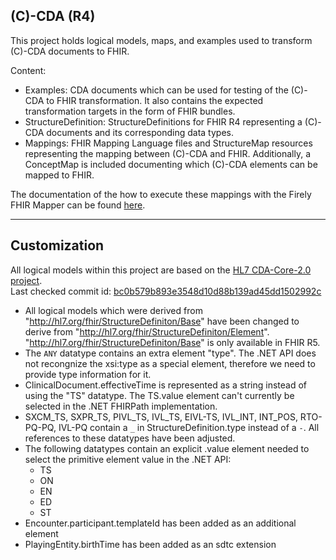 ## (C)-CDA (R4)

This project holds logical models, maps, and examples used to transform (C)-CDA documents to FHIR.

Content:
- Examples: CDA documents which can be used for testing of the (C)-CDA to FHIR transformation. It also contains the expected transformation targets in the form of FHIR bundles.
- StructureDefinition: StructureDefinitions for FHIR R4 representing a (C)-CDA documents and its corresponding data types. 
- Mappings: FHIR Mapping Language files and StructureMap resources representing the mapping between (C)-CDA and FHIR. Additionally, a ConceptMap is included documenting which (C)-CDA elements can be mapped to FHIR.

The documentation of the how to execute these mappings with the Firely FHIR Mapper can be found [here](http://docs.simplifier.net/mappingengine/index.html).

---

## Customization

All logical models within this project are based on the [HL7 CDA-Core-2.0 project](https://github.com/HL7/cda-core-2.0).<br>
Last checked commit id: [bc0b579b893e3548d10d88b139ad45dd1502992c](https://github.com/HL7/cda-core-2.0/tree/bc0b579b893e3548d10d88b139ad45dd1502992c)

- All logical models which were derived from "http://hl7.org/fhir/StructureDefiniton/Base" have been changed to derive from "http://hl7.org/fhir/StructureDefiniton/Element". "http://hl7.org/fhir/StructureDefiniton/Base" is only available in FHIR R5.
- The `ANY` datatype contains an extra element "type". The .NET API does not recongnize the xsi:type as a special element, therefore we need to provide type information for it.
- ClinicalDocument.effectiveTime is represented as a string instead of using the "TS" datatype. The TS.value element can't currently be selected in the .NET FHIRPath implementation.
- SXCM_TS, SXPR_TS, PIVL_TS, IVL_TS, EIVL-TS, IVL_INT, INT_POS, RTO-PQ-PQ, IVL-PQ contain a `_` in StructureDefinition.type instead of a `-`. All references to these datatypes have been adjusted.
- The following datatypes contain an explicit .value element needed to select the primitive element value in the .NET API:
  * TS
  * ON
  * EN
  * ED
  * ST
- Encounter.participant.templateId has been added as an additional element
- PlayingEntity.birthTime has been added as an sdtc extension
